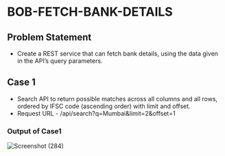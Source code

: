 # BOB-FETCH-BANK-DETAILS

## Problem Statement
- Create a REST service that can fetch bank details, using the data given in the API’s query parameters.

## Case 1
- Search API to return possible matches across all columns and all rows, ordered by IFSC code (ascending order) with limit and offset.
- Request URL  - /api/search?q=Mumbai&limit=2&offset=1 

### Output of Case1
 ![Screenshot (284)](https://user-images.githubusercontent.com/86424600/221593874-1869a393-24da-4e74-984a-2c1ec46c1b7f.png)

